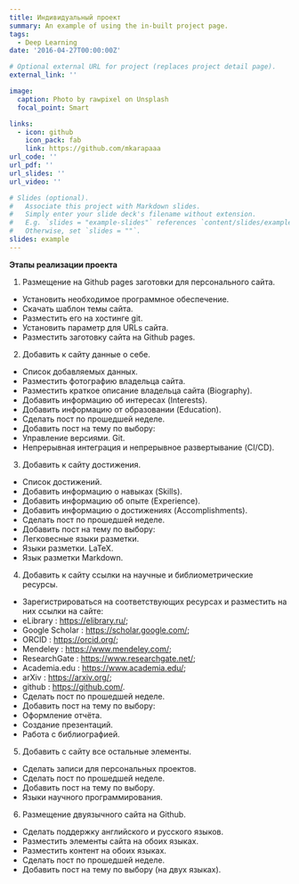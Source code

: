 ```yaml
---
title: Индивидуальный проект
summary: An example of using the in-built project page.
tags:
  - Deep Learning
date: '2016-04-27T00:00:00Z'

# Optional external URL for project (replaces project detail page).
external_link: ''

image:
  caption: Photo by rawpixel on Unsplash
  focal_point: Smart

links:
  - icon: github
    icon_pack: fab
    link: https://github.com/mkarapaaa
url_code: ''
url_pdf: ''
url_slides: ''
url_video: ''

# Slides (optional).
#   Associate this project with Markdown slides.
#   Simply enter your slide deck's filename without extension.
#   E.g. `slides = "example-slides"` references `content/slides/example-slides.md`.
#   Otherwise, set `slides = ""`.
slides: example
---
```


**Этапы реализации проекта**

1. Размещение на Github pages заготовки для персонального сайта.
- Установить необходимое программное обеспечение.
- Скачать шаблон темы сайта.
- Разместить его на хостинге git.
- Установить параметр для URLs сайта.
- Разместить заготовку сайта на Github pages.

2. Добавить к сайту данные о себе.
- Список добавляемых данных.
- Разместить фотографию владельца сайта.
- Разместить краткое описание владельца сайта (Biography).
- Добавить информацию об интересах (Interests).
- Добавить информацию от образовании (Education).
- Сделать пост по прошедшей неделе.
- Добавить пост на тему по выбору:
- Управление версиями. Git.
- Непрерывная интеграция и непрерывное развертывание (CI/CD).

3. Добавить к сайту достижения.
- Список достижений.
- Добавить информацию о навыках (Skills).
- Добавить информацию об опыте (Experience).
- Добавить информацию о достижениях (Accomplishments).
- Сделать пост по прошедшей неделе.
- Добавить пост на тему по выбору:
- Легковесные языки разметки.
- Языки разметки. LaTeX.
-  Язык разметки Markdown.

4. Добавить к сайту ссылки на научные и библиометрические ресурсы.
- Зарегистрироваться на соответствующих ресурсах и разместить на них ссылки на сайте:
- eLibrary : https://elibrary.ru/;
- Google Scholar : https://scholar.google.com/;
- ORCID : https://orcid.org/;
-  Mendeley : https://www.mendeley.com/;
- ResearchGate : https://www.researchgate.net/;
-  Academia.edu : https://www.academia.edu/;
- arXiv : https://arxiv.org/;
- github : https://github.com/.
- Сделать пост по прошедшей неделе.
- Добавить пост на тему по выбору:
- Оформление отчёта.
- Создание презентаций.
- Работа с библиографией.

5. Добавить с сайту все остальные элементы.
- Сделать записи для персональных проектов.
- Сделать пост по прошедшей неделе.
- Добавить пост на тему по выбору.
- Языки научного программирования.

6. Размещение двуязычного сайта на Github.
- Сделать поддержку английского и русского языков.
- Разместить элементы сайта на обоих языках.
- Разместить контент на обоих языках.
- Сделать пост по прошедшей неделе.
- Добавить пост на тему по выбору (на двух языках).



